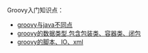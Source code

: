 Groovy入门知识点：

- [groovy与java不同点](https://github.com/13767004362/GradlePractice/blob/master/GroovyProject/document/Groovy%E7%AC%AC%E4%B8%80%E7%AF%87%E4%B9%8B%E5%9F%BA%E7%A1%80%E7%9F%A5%E8%AF%86.md)
- [groovy的数据类型,包含包装类、容器类、闭包](https://github.com/13767004362/GradlePractice/blob/master/GroovyProject/document/Groovy%E7%AC%AC%E4%BA%8C%E7%AF%87%E6%95%B0%E6%8D%AE%E7%B1%BB%E5%9E%8B.md)
- [groovy的脚本、IO、xml](https://github.com/13767004362/GradlePractice/blob/master/GroovyProject/document/Groovy%E7%AC%AC%E4%B8%89%E7%AF%87%E4%B9%8BIO%E5%92%8C%E8%84%9A%E6%9C%AC%E3%80%81XML.md)